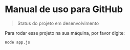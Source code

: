 <h1>Manual de uso para GitHub</h1>

> Status do projeto em desenvolvimento

Para rodar esse projeto na sua máquina, por favor digite:

```
node app.js
```
